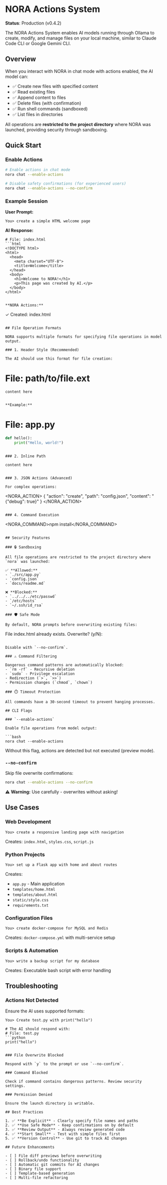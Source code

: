 # NORA Actions System

**Status**: Production (v0.4.2)

The NORA Actions System enables AI models running through Ollama to create, modify, and manage files on your local machine, similar to Claude Code CLI or Google Gemini CLI.

## Overview

When you interact with NORA in chat mode with actions enabled, the AI model can:
- ✅ Create new files with specified content
- ✅ Read existing files
- ✅ Append content to files
- ✅ Delete files (with confirmation)
- ✅ Run shell commands (sandboxed)
- ✅ List files in directories

All operations are **restricted to the project directory** where NORA was launched, providing security through sandboxing.

## Quick Start

### Enable Actions

```bash
# Enable actions in chat mode
nora chat --enable-actions

# Disable safety confirmations (for experienced users)
nora chat --enable-actions --no-confirm
```

### Example Session

**User Prompt:**
```
You> create a simple HTML welcome page
```

**AI Response:**
```
# File: index.html
```html
<!DOCTYPE html>
<html>
  <head>
    <meta charset="UTF-8">
    <title>Welcome</title>
  </head>
  <body>
    <h1>Welcome to NORA!</h1>
    <p>This page was created by AI.</p>
  </body>
</html>
```
```

**NORA Actions:**
```
✓ Created: index.html
```

## File Operation Formats

NORA supports multiple formats for specifying file operations in model output.

### 1. Header Style (Recommended)

The AI should use this format for file creation:

```
# File: path/to/file.ext
```language
content here
```
```

**Example:**
```
# File: app.py
```python
def hello():
    print("Hello, world!")
```
```

### 2. Inline Path

```
```language path/to/file.ext
content here
```
```

### 3. JSON Actions (Advanced)

For complex operations:

```
<NORA_ACTION>
{
    "action": "create",
    "path": "config.json",
    "content": "{\"debug\": true}"
}
</NORA_ACTION>
```

### 4. Command Execution

```
<NORA_COMMAND>npm install</NORA_COMMAND>
```

## Security Features

### 🔒 Sandboxing

All file operations are restricted to the project directory where `nora` was launched:

✅ **Allowed:**
- `./src/app.py`
- `config.json`
- `docs/readme.md`

❌ **Blocked:**
- `../../../etc/passwd`
- `/etc/hosts`
- `~/.ssh/id_rsa`

### 🛡️ Safe Mode

By default, NORA prompts before overwriting existing files:

```
File index.html already exists. Overwrite? (y/N):
```

Disable with `--no-confirm`.

### ⚠️ Command Filtering

Dangerous command patterns are automatically blocked:
- `rm -rf` - Recursive deletion
- `sudo` - Privilege escalation
- Redirection (`>`, `>>`)
- Permission changes (`chmod`, `chown`)

### ⏱️ Timeout Protection

All commands have a 30-second timeout to prevent hanging processes.

## CLI Flags

### `--enable-actions`

Enable file operations from model output:

```bash
nora chat --enable-actions
```

Without this flag, actions are detected but not executed (preview mode).

### `--no-confirm`

Skip file overwrite confirmations:

```bash
nora chat --enable-actions --no-confirm
```

⚠️ **Warning:** Use carefully - overwrites without asking!

## Use Cases

### Web Development

```
You> create a responsive landing page with navigation
```

Creates: `index.html`, `styles.css`, `script.js`

### Python Projects

```
You> set up a Flask app with home and about routes
```

Creates:
- `app.py` - Main application
- `templates/home.html`
- `templates/about.html`
- `static/style.css`
- `requirements.txt`

### Configuration Files

```
You> create docker-compose for MySQL and Redis
```

Creates: `docker-compose.yml` with multi-service setup

### Scripts & Automation

```
You> write a backup script for my database
```

Creates: Executable bash script with error handling

## Troubleshooting

### Actions Not Detected

Ensure the AI uses supported formats:

```
You> Create test.py with print("hello")

# The AI should respond with:
# File: test.py
```python
print("hello")
```
```

### File Overwrite Blocked

Respond with `y` to the prompt or use `--no-confirm`.

### Command Blocked

Check if command contains dangerous patterns. Review security settings.

### Permission Denied

Ensure the launch directory is writable.

## Best Practices

1. ✅ **Be Explicit** - Clearly specify file names and paths
2. ✅ **Use Safe Mode** - Keep confirmations on by default
3. ✅ **Review Output** - Always review generated code
4. ✅ **Start Small** - Test with simple files first
5. ✅ **Version Control** - Use git to track AI changes

## Future Enhancements

- [ ] File diff previews before overwriting
- [ ] Rollback/undo functionality
- [ ] Automatic git commits for AI changes
- [ ] Binary file support
- [ ] Template-based generation
- [ ] Multi-file refactoring
